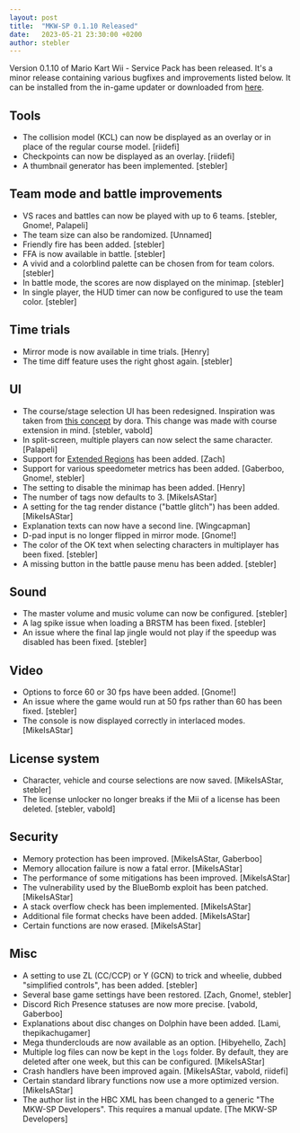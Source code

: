 ```yaml
---
layout: post
title:  "MKW-SP 0.1.10 Released"
date:   2023-05-21 23:30:00 +0200
author: stebler
---
```


Version 0.1.10 of Mario Kart Wii - Service Pack has been released. It's a minor release containing various bugfixes and improvements listed below. It can be installed from the in-game updater or downloaded from [here](https://github.com/mkw-sp/mkw-sp/releases/download/v0.1.10/mkw-sp-v0.1.10.zip).


## Tools

- The collision model (KCL) can now be displayed as an overlay or in place of the regular course model. [riidefi]
- Checkpoints can now be displayed as an overlay. [riidefi]
- A thumbnail generator has been implemented. [stebler]

## Team mode and battle improvements

- VS races and battles can now be played with up to 6 teams. [stebler, Gnome!, Palapeli]
- The team size can also be randomized. [Unnamed]
- Friendly fire has been added. [stebler]
- FFA is now available in battle. [stebler]
- A vivid and a colorblind palette can be chosen from for team colors. [stebler]
- In battle mode, the scores are now displayed on the minimap. [stebler]
- In single player, the HUD timer can now be configured to use the team color. [stebler]

## Time trials

- Mirror mode is now available in time trials. [Henry]
- The time diff feature uses the right ghost again. [stebler]

## UI

- The course/stage selection UI has been redesigned. Inspiration was taken from [this concept](https://twitter.com/dora97_/status/1548681610454650882) by dora. This change was made with course extension in mind. [stebler, vabold]
- In split-screen, multiple players can now select the same character. [Palapeli]
- Support for [Extended Regions](https://wiki.tockdom.com/wiki/Extended_Regions) has been added. [Zach]
- Support for various speedometer metrics has been added. [Gaberboo, Gnome!, stebler]
- The setting to disable the minimap has been added. [Henry]
- The number of tags now defaults to 3. [MikeIsAStar]
- A setting for the tag render distance ("battle glitch") has been added. [MikeIsAStar]
- Explanation texts can now have a second line. [Wingcapman]
- D-pad input is no longer flipped in mirror mode. [Gnome!]
- The color of the OK text when selecting characters in multiplayer has been fixed. [stebler]
- A missing button in the battle pause menu has been added. [stebler]

## Sound

- The master volume and music volume can now be configured. [stebler]
- A lag spike issue when loading a BRSTM has been fixed. [stebler]
- An issue where the final lap jingle would not play if the speedup was disabled has been fixed. [stebler]

## Video

- Options to force 60 or 30 fps have been added. [Gnome!]
- An issue where the game would run at 50 fps rather than 60 has been fixed. [stebler]
- The console is now displayed correctly in interlaced modes. [MikeIsAStar]

## License system

- Character, vehicle and course selections are now saved. [MikeIsAStar, stebler]
- The license unlocker no longer breaks if the Mii of a license has been deleted. [stebler, vabold]

## Security

- Memory protection has been improved. [MikeIsAStar, Gaberboo]
- Memory allocation failure is now a fatal error. [MikeIsAStar]
- The performance of some mitigations has been improved. [MikeIsAStar]
- The vulnerability used by the BlueBomb exploit has been patched. [MikeIsAStar]
- A stack overflow check has been implemented. [MikeIsAStar]
- Additional file format checks have been added. [MikeIsAStar]
- Certain functions are now erased. [MikeIsAStar]

## Misc

- A setting to use ZL (CC/CCP) or Y (GCN) to trick and wheelie, dubbed "simplified controls", has been added. [stebler]
- Several base game settings have been restored. [Zach, Gnome!, stebler]
- Discord Rich Presence statuses are now more precise. [vabold, Gaberboo]
- Explanations about disc changes on Dolphin have been added. [Lami, thepikachugamer]
- Mega thunderclouds are now available as an option. [Hibyehello, Zach]
- Multiple log files can now be kept in the `logs` folder. By default, they are deleted after one week, but this can be configured. [MikeIsAStar]
- Crash handlers have been improved again. [MikeIsAStar, vabold, riidefi]
- Certain standard library functions now use a more optimized version. [MikeIsAStar]
- The author list in the HBC XML has been changed to a generic "The MKW-SP Developers". This requires a manual update. [The MKW-SP Developers]
